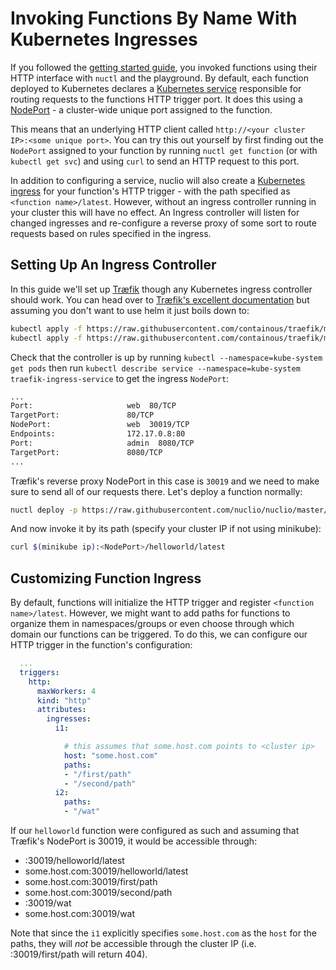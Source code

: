 # Invoking Functions By Name With Kubernetes Ingresses

If you followed the [getting started guide](getting-started.md), you invoked functions using their HTTP interface with `nuctl` and the playground. By default, each function deployed to Kubernetes declares a [Kubernetes service](https://kubernetes.io/docs/concepts/services-networking/service/) responsible for routing requests to the functions HTTP trigger port. It does this using a [NodePort](https://kubernetes.io/docs/concepts/services-networking/service/#type-nodeport) - a cluster-wide unique port assigned to the function.

This means that an underlying HTTP client called `http://<your cluster IP>:<some unique port>`. You can try this out yourself by first finding out the `NodePort` assigned to your function by running `nuctl get function` (or with `kubectl get svc`) and using `curl` to send an HTTP request to this port.

In addition to configuring a service, nuclio will also create a [Kubernetes ingress](https://kubernetes.io/docs/concepts/services-networking/ingress/) for your function's HTTP trigger - with the path specified as `<function name>/latest`. However, without an ingress controller running in your cluster this will have no effect. An Ingress controller will listen for changed ingresses and re-configure a reverse proxy of some sort to route requests based on rules specified in the ingress.

## Setting Up An Ingress Controller
In this guide we'll set up [Træfik](https://docs.traefik.io/) though any Kubernetes ingress controller should work. You can head over to [Træfik's excellent documentation](https://docs.traefik.io/user-guide/kubernetes/) but assuming you don't want to use helm it just boils down to:

```bash
kubectl apply -f https://raw.githubusercontent.com/containous/traefik/master/examples/k8s/traefik-rbac.yaml
kubectl apply -f https://raw.githubusercontent.com/containous/traefik/master/examples/k8s/traefik-deployment.yaml
```

Check that the controller is up by running `kubectl --namespace=kube-system get pods` then run `kubectl describe service --namespace=kube-system traefik-ingress-service` to get the ingress `NodePort`:

```bash
...
Port:                     web  80/TCP
TargetPort:               80/TCP
NodePort:                 web  30019/TCP
Endpoints:                172.17.0.8:80
Port:                     admin  8080/TCP
TargetPort:               8080/TCP
...
```

Træfik's reverse proxy NodePort in this case is `30019` and we need to make sure to send all of our requests there. Let's deploy a function normally:

```bash
nuctl deploy -p https://raw.githubusercontent.com/nuclio/nuclio/master/hack/examples/golang/helloworld/helloworld.go --registry $(minikube ip):5000 helloworld --run-registry localhost:5000
```

And now invoke it by its path (specify your cluster IP if not using minikube):
```bash
curl $(minikube ip):<NodePort>/helloworld/latest
```

## Customizing Function Ingress
By default, functions will initialize the HTTP trigger and register `<function name>/latest`. However, we might want to add paths for functions to organize them in namespaces/groups or even choose through which domain our functions can be triggered. To do this, we can configure our HTTP trigger in the function's configuration:

```yaml
  ...
  triggers:
    http:
      maxWorkers: 4
      kind: "http"
      attributes:
        ingresses:
          i1:

            # this assumes that some.host.com points to <cluster ip>
            host: "some.host.com"
            paths:
            - "/first/path"
            - "/second/path"
          i2:
            paths:
            - "/wat"
```

If our `helloworld` function were configured as such and assuming that Træfik's NodePort is 30019, it would be accessible through:
* <cluser ip>:30019/helloworld/latest
* some.host.com:30019/helloworld/latest
* some.host.com:30019/first/path
* some.host.com:30019/second/path
* <cluser ip>:30019/wat
* some.host.com:30019/wat

Note that since the `i1` explicitly specifies `some.host.com` as the `host` for the paths, they will _not_ be accessible through the cluster IP (i.e. <cluster ip>:30019/first/path will return 404).
